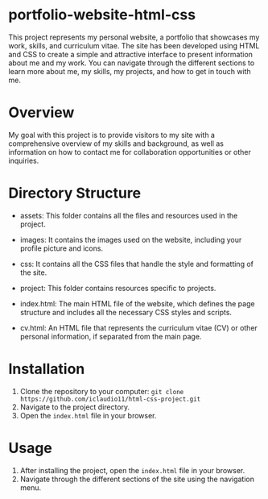 # portfolio-website-html-css

This project represents my personal website, a portfolio that showcases my work, skills, and curriculum vitae. The site has been developed using HTML and CSS to create a simple and attractive interface to present information about me and my work. You can navigate through the different sections to learn more about me, my skills, my projects, and how to get in touch with me.

# Overview

My goal with this project is to provide visitors to my site with a comprehensive overview of my skills and background, as well as information on how to contact me for collaboration opportunities or other inquiries.

# Directory Structure

- assets: This folder contains all the files and resources used in the project.
- images: It contains the images used on the website, including your profile picture and icons.
- css: It contains all the CSS files that handle the style and formatting of the site.
- project: This folder contains resources specific to projects.

- index.html: The main HTML file of the website, which defines the page structure and includes all the necessary CSS styles and scripts.

- cv.html: An HTML file that represents the curriculum vitae (CV) or other personal information, if separated from the main page.

# Installation

1. Clone the repository to your computer: `git clone https://github.com/iclaudio11/html-css-project.git`
2. Navigate to the project directory.
3. Open the `index.html` file in your browser.

# Usage

1. After installing the project, open the `index.html` file in your browser.
2. Navigate through the different sections of the site using the navigation menu.
